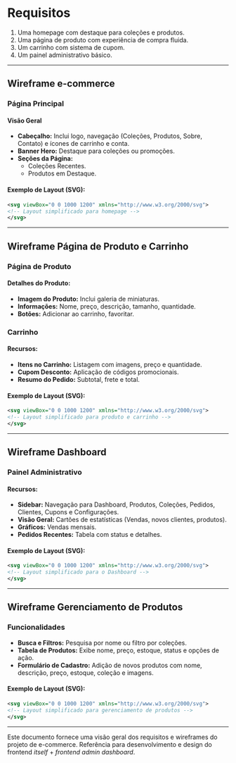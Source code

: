 
# Requisitos

1. Uma homepage com destaque para coleções e produtos.
2. Uma página de produto com experiência de compra fluida.
3. Um carrinho com sistema de cupom.
4. Um painel administrativo básico.

---

## Wireframe e-commerce

### Página Principal

#### Visão Geral
- **Cabeçalho:** Inclui logo, navegação (Coleções, Produtos, Sobre, Contato) e ícones de carrinho e conta.
- **Banner Hero:** Destaque para coleções ou promoções.
- **Seções da Página:**
  - Coleções Recentes.
  - Produtos em Destaque.

#### Exemplo de Layout (SVG):
```xml
<svg viewBox="0 0 1000 1200" xmlns="http://www.w3.org/2000/svg">
<!-- Layout simplificado para homepage -->
</svg>
```

---

## Wireframe Página de Produto e Carrinho

### Página de Produto

#### Detalhes do Produto:
- **Imagem do Produto:** Inclui galeria de miniaturas.
- **Informações:** Nome, preço, descrição, tamanho, quantidade.
- **Botões:** Adicionar ao carrinho, favoritar.

### Carrinho

#### Recursos:
- **Itens no Carrinho:** Listagem com imagens, preço e quantidade.
- **Cupom Desconto:** Aplicação de códigos promocionais.
- **Resumo do Pedido:** Subtotal, frete e total.

#### Exemplo de Layout (SVG):
```xml
<svg viewBox="0 0 1000 1200" xmlns="http://www.w3.org/2000/svg">
<!-- Layout simplificado para produto e carrinho -->
</svg>
```

---

## Wireframe Dashboard

### Painel Administrativo

#### Recursos:
- **Sidebar:** Navegação para Dashboard, Produtos, Coleções, Pedidos, Clientes, Cupons e Configurações.
- **Visão Geral:** Cartões de estatísticas (Vendas, novos clientes, produtos).
- **Gráficos:** Vendas mensais.
- **Pedidos Recentes:** Tabela com status e detalhes.

#### Exemplo de Layout (SVG):
```xml
<svg viewBox="0 0 1000 1200" xmlns="http://www.w3.org/2000/svg">
<!-- Layout simplificado para o Dashboard -->
</svg>
```

---

## Wireframe Gerenciamento de Produtos

### Funcionalidades
- **Busca e Filtros:** Pesquisa por nome ou filtro por coleções.
- **Tabela de Produtos:** Exibe nome, preço, estoque, status e opções de ação.
- **Formulário de Cadastro:** Adição de novos produtos com nome, descrição, preço, estoque, coleção e imagens.

#### Exemplo de Layout (SVG):
```xml
<svg viewBox="0 0 1000 1200" xmlns="http://www.w3.org/2000/svg">
<!-- Layout simplificado para gerenciamento de produtos -->
</svg>
```

--- 

Este documento fornece uma visão geral dos requisitos e wireframes do projeto de e-commerce. Referência para desenvolvimento e design do frontend _itself_ + *frontend admin dashboard*.

